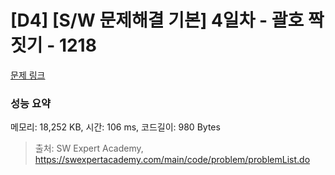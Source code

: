 # [D4] [S/W 문제해결 기본] 4일차 - 괄호 짝짓기 - 1218 

[문제 링크](https://swexpertacademy.com/main/code/problem/problemDetail.do?contestProbId=AV14eWb6AAkCFAYD) 

### 성능 요약

메모리: 18,252 KB, 시간: 106 ms, 코드길이: 980 Bytes



> 출처: SW Expert Academy, https://swexpertacademy.com/main/code/problem/problemList.do
